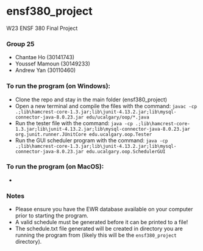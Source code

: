 # ensf380_project

W23 ENSF 380 Final Project

### Group 25
- Chantae Ho (30141743)
- Youssef Mamoun (30149233)
- Andrew Yan (30110460)


### To run the program (on Windows):
- Clone the repo and stay in the main folder (ensf380_project)
- Open a new terminal and compile the files with the command: ```javac -cp .;lib\hamcrest-core-1.3.jar;lib\junit-4.13.2.jar;lib\mysql-connector-java-8.0.23.jar edu/ucalgary/oop/*.java```
- Run the tester file with the command: ```java -cp .;lib\hamcrest-core-1.3.jar;lib\junit-4.13.2.jar;lib\mysql-connector-java-8.0.23.jar org.junit.runner.JUnitCore edu.ucalgary.oop.Tester```
- Run the GUI scheduler program with the command: ```java -cp .;lib\hamcrest-core-1.3.jar;lib\junit-4.13.2.jar;lib\mysql-connector-java-8.0.23.jar edu.ucalgary.oop.SchedulerGUI```

### To run the program (on MacOS):
- 

### Notes
- Please ensure you have the EWR database available on your computer prior to starting the program.
- A valid schedule must be generated before it can be printed to a file!
- The schedule.txt file generated will be created in directory you are running the program from (likely this will be the ```ensf380_project``` directory).
